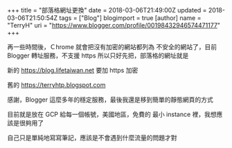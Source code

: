 +++
title = "部落格網址更換"
date = 2018-03-06T21:49:00Z
updated = 2018-03-06T21:50:54Z
tags = ["Blog"]
blogimport = true 
[author]
	name = "TerryH"
	uri = "https://www.blogger.com/profile/00198432946574471177"
+++

再一些時間後，Ｃhrome 就會把沒有加密的網站都列為
不安全的網站了，目前 Blogger 轉址服務，不支援 https
所以只好先把，部落格的網址就是

新的 <a href="https://blog.lifetaiwan.net">https://blog.lifetaiwan.net</a> 要加 https 加密

舊的 <a href="https://terryhtp.blogspot.com">https://terryhtp.blogspot.com</a>


感謝，Blogger 這麼多年的穩定服務，最後我還是移到簡單的靜態網頁的方式

目前就是放在 GCP 給每一個帳號，美國地區，免費的 最小 instance 裡，我想應該是很夠用了

自己只是單純地寫寫筆記，應該是不會遇到什麼流量的問題才對
